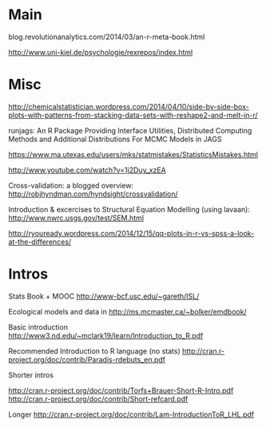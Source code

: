 # Main

blog.revolutionanalytics.com/2014/03/an-r-meta-book.html

http://www.uni-kiel.de/psychologie/rexrepos/index.html





# Misc

http://chemicalstatistician.wordpress.com/2014/04/10/side-by-side-box-plots-with-patterns-from-stacking-data-sets-with-reshape2-and-melt-in-r/

runjags: An R Package Providing Interface Utilities,
Distributed Computing Methods and Additional
Distributions For MCMC Models in JAGS

https://www.ma.utexas.edu/users/mks/statmistakes/StatisticsMistakes.html

http://www.youtube.com/watch?v=1j2Duy_xzEA

Cross-validation: a blogged overview: http://robjhyndman.com/hyndsight/crossvalidation/

Introduction & excercises to Structural Equation Modelling (using lavaan): http://www.nwrc.usgs.gov/test/SEM.html


http://ryouready.wordpress.com/2014/12/15/qq-plots-in-r-vs-spss-a-look-at-the-differences/

# Intros


Stats Book + MOOC http://www-bcf.usc.edu/~gareth/ISL/

Ecological models and data in http://ms.mcmaster.ca/~bolker/emdbook/

Basic introduction http://www3.nd.edu/~mclark19/learn/Introduction_to_R.pdf

Recommended Introduction to R language (no stats)
http://cran.r-project.org/doc/contrib/Paradis-rdebuts_en.pdf

Shorter intros

http://cran.r-project.org/doc/contrib/Torfs+Brauer-Short-R-Intro.pdf
http://cran.r-project.org/doc/contrib/Short-refcard.pdf

Longer http://cran.r-project.org/doc/contrib/Lam-IntroductionToR_LHL.pdf







